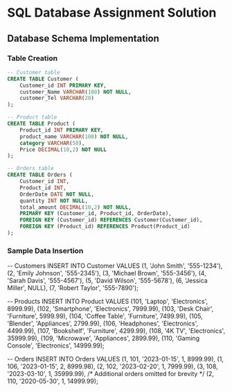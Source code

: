 # SQL Database Assignment Solution

## Database Schema Implementation

### Table Creation
```sql
-- Customer table
CREATE TABLE Customer (
    Customer_id INT PRIMARY KEY,
    customer_Name VARCHAR(100) NOT NULL,
    customer_Tel VARCHAR(20)
);

-- Product table
CREATE TABLE Product (
    Product_id INT PRIMARY KEY,
    product_name VARCHAR(100) NOT NULL,
    category VARCHAR(50),
    Price DECIMAL(10,2) NOT NULL
);

-- Orders table
CREATE TABLE Orders (
    Customer_id INT,
    Product_id INT,
    OrderDate DATE NOT NULL,
    quantity INT NOT NULL,
    total_amount DECIMAL(10,2) NOT NULL,
    PRIMARY KEY (Customer_id, Product_id, OrderDate),
    FOREIGN KEY (Customer_id) REFERENCES Customer(Customer_id),
    FOREIGN KEY (Product_id) REFERENCES Product(Product_id)
);
```
### Sample Data Insertion
-- Customers
INSERT INTO Customer VALUES
(1, 'John Smith', '555-1234'), (2, 'Emily Johnson', '555-2345'),
(3, 'Michael Brown', '555-3456'), (4, 'Sarah Davis', '555-4567'),
(5, 'David Wilson', '555-5678'), (6, 'Jessica Miller', NULL),
(7, 'Robert Taylor', '555-7890');

-- Products
INSERT INTO Product VALUES
(101, 'Laptop', 'Electronics', 8999.99), (102, 'Smartphone', 'Electronics', 7999.99),
(103, 'Desk Chair', 'Furniture', 5999.99), (104, 'Coffee Table', 'Furniture', 7499.99),
(105, 'Blender', 'Appliances', 2799.99), (106, 'Headphones', 'Electronics', 4499.99),
(107, 'Bookshelf', 'Furniture', 4299.99), (108, '4K TV', 'Electronics', 35999.99),
(109, 'Microwave', 'Appliances', 2899.99), (110, 'Gaming Console', 'Electronics', 14999.99);

-- Orders
INSERT INTO Orders VALUES
(1, 101, '2023-01-15', 1, 8999.99), (1, 106, '2023-01-15', 2, 8999.98),
(2, 102, '2023-02-20', 1, 7999.99), (3, 108, '2023-03-10', 1, 35999.99),
/* Additional orders omitted for brevity */
(2, 110, '2020-05-30', 1, 14999.99);
